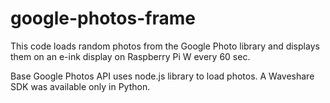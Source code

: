 # google-photos-frame

This code loads random photos from the Google Photo library and displays them on an e-ink display on Raspberry Pi W every 60 sec.

Base Google Photos API uses node.js library to load photos. A Waveshare SDK was available only in Python.

